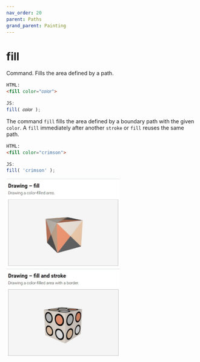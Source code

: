 ```yaml
---
nav_order: 20
parent: Paths
grand_parent: Painting
---
```


# fill

Command. Fills the area defined by a path.

```html
HTML:
<fill color="𝑐𝑜𝑙𝑜𝑟">
```
```js
JS:
fill( 𝑐𝑜𝑙𝑜𝑟 );
```

The command `fill` fills the area defined by a boundary path with the given
`color`.  A `fill` immediately after another `stroke` or `fill` reuses the
same path. 

```html
HTML:
<fill color="crimson">
```
```js
JS:
fill( 'crimson' );
```
	
[<kbd><img src="../../examples/snapshots/drawing-fill.jpg" width="300"></kbd>](../../examples/drawing-fill.html)
[<kbd><img src="../../examples/snapshots/drawing-fill-and-stroke.jpg" width="300"></kbd>](../../examples/drawing-fill-and-stroke.html)